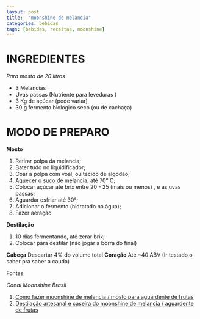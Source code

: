 ```yaml
---
layout: post
title:  "moonshine de melancia"
categories: bebidas
tags: [bebidas, receitas, moonshine]
---
```


INGREDIENTES
===

_Para mosto de 20 litros_

* 3 Melancias
* Uvas passas (Nutriente para leveduras )
* 3 Kg de açúcar (pode variar)
* 30 g fermento biologico seco (ou de cachaça)

MODO DE PREPARO
===

**Mosto**

1. Retirar polpa da melancia;
2. Bater tudo no liquidificador; 
3. Coar a polpa com voal, ou tecido de algodão;
4. Aquecer o suco de melancia, até 70° C;
5. Colocar açúcar até brix entre 20 - 25 (mais ou menos) , e as uvas passas;
6. Aguardar esfriar até 30°;
7. Adicionar o fermento (hidratado na água);
8. Fazer aeração.

**Destilação**

1. 10 dias fermentando, até zerar brix;
2. Colocar para destilar (não jogar a borra do final)

**Cabeça** Descartar 4% do volume total
**Coração** Até ~40 ABV (Ir testado o saber pra saber a cauda)

Fontes

_Canal Moonshine Brasil_

1. [Como fazer moonshine de melancia / mosto para aguardente de frutas](https://www.youtube.com/watch?v=6vF5oCYy4PA&t=7s)
2. [Destilação artesanal e caseira do moonshine de melancia / aguardente de frutas](https://www.youtube.com/watch?v=gazfd2MG3mc)